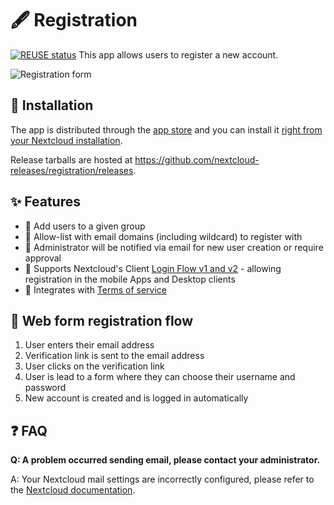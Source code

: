 <!--
  - SPDX-FileCopyrightText: 2017 Nextcloud GmbH and Nextcloud contributors
  - SPDX-FileCopyrightText: 2014 Pellaeon Lin <pellaeon@hs.ntnu.edu.tw>
  - SPDX-License-Identifier: AGPL-3.0-or-later
-->
# 🖋️ Registration

[![REUSE status](https://api.reuse.software/badge/github.com/nextcloud/registration)](https://api.reuse.software/info/github.com/nextcloud/registration)
This app allows users to register a new account.

![Registration form](https://raw.githubusercontent.com/nextcloud/registration/master/docs/demo.gif)

## 🚢 Installation

The app is distributed through the [app store](https://apps.nextcloud.com/apps/registration) and you can install it [right from your Nextcloud installation](https://docs.nextcloud.com/server/latest/admin_manual/apps_management.html).

Release tarballs are hosted at https://github.com/nextcloud-releases/registration/releases.

## ✨ Features

* 👥 Add users to a given group
* 🛃 Allow-list with email domains (including wildcard) to register with
* 🔔 Administrator will be notified via email for new user creation or require approval
* 📱 Supports Nextcloud's Client [Login Flow v1 and v2](https://docs.nextcloud.com/server/stable/developer_manual/client_apis/LoginFlow/index.html) - allowing registration in the mobile Apps and Desktop clients
* 📜 Integrates with [Terms of service](https://apps.nextcloud.com/apps/terms_of_service)

## 🔁 Web form registration flow

1. User enters their email address
2. Verification link is sent to the email address
3. User clicks on the verification link
4. User is lead to a form where they can choose their username and password
5. New account is created and is logged in automatically

## ❓ FAQ

**Q: A problem occurred sending email, please contact your administrator.**

A: Your Nextcloud mail settings are incorrectly configured, please refer to the [Nextcloud documentation](https://docs.nextcloud.com/server/latest/admin_manual/configuration_server/email_configuration.html).

